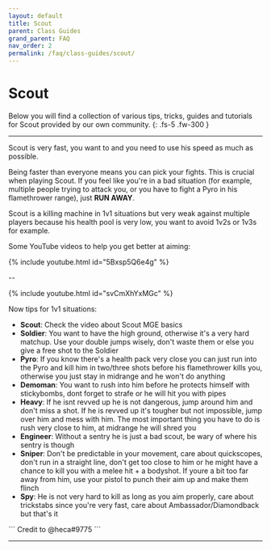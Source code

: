 ```yaml
---
layout: default
title: Scout
parent: Class Guides
grand_parent: FAQ
nav_order: 2
permalink: /faq/class-guides/scout/
---
```


# Scout
Below you will find a collection of various tips, tricks, guides and tutorials for Scout provided by our own community.
{: .fs-5 .fw-300 }

---

<div class="code-example" markdown="1">
Scout is very fast, you want to and you need to use his speed as much as possible.

Being faster than everyone means you can pick your fights. This is crucial when playing Scout. If you feel like you're in a bad situation (for example, multiple people trying to attack you, or you have to fight a Pyro in his flamethrower range), just **RUN AWAY**.

Scout is a killing machine in 1v1 situations but very weak against multiple players because his health pool is very low, you want to avoid 1v2s or 1v3s for example.

Some YouTube videos to help you get better at aiming:

{% include youtube.html id="5Bxsp5Q6e4g" %}

--

{% include youtube.html id="svCmXhYxMGc" %}

Now tips for 1v1 situations:
- **Scout**: Check the video about Scout MGE basics 
- **Soldier**: You want to have the high ground, otherwise it's a very hard matchup. Use your double jumps wisely, don't waste them or else you give a free shot to the Soldier
- **Pyro**: If you know there's a health pack very close you can just run into the Pyro and kill him in two/three shots before his flamethrower kills you, otherwise you just stay in midrange and he won't do anything
- **Demoman**: You want to rush into him before he protects himself with stickybombs, dont forget to strafe or he will hit you with pipes
- **Heavy**: If he isnt revved up he is not dangerous, jump around him and don't miss a shot. If he is revved up it's tougher but not impossible, jump over him and mess with him. The most important thing you have to do is rush very close to him, at midrange he will shred you
- **Engineer**: Without a sentry he is just a bad scout, be wary of where his sentry is though
- **Sniper**: Don't be predictable in your movement, care about quickscopes, don't run in a straight line, don't get too close to him or he might have a chance to kill you with a melee hit + a bodyshot. If youre a bit too far away from him, use your pistol to punch their aim up and make them flinch
- **Spy**: He is not very hard to kill as long as you aim properly, care about trickstabs since you're very fast, care about Ambassador/Diamondback but that's it
</div>
```
Credit to @heca#9775
```

---